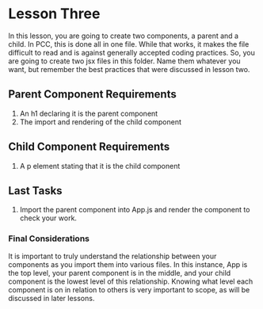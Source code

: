 # Lesson Three

In this lesson, you are going to create two components, a parent and a child. In PCC, this is done all in one file. While that works, it makes the file difficult to read and is against generally accepted coding practices. So, you are going to create two jsx files in this folder. Name them whatever you want, but remember the best practices that were discussed in lesson two.

## Parent Component Requirements

1. An h1 declaring it is the parent component
2. The import and rendering of the child component

## Child Component Requirements

1. A p element stating that it is the child component

## Last Tasks

1. Import the parent component into App.js and render the component to check your work. 

### Final Considerations

It is important to truly understand the relationship between your components as you import them into various files. In this instance, App is the top level, your parent component is in the middle, and your child component is the lowest level of this relationship. Knowing what level each component is on in relation to others is very important to scope, as will be discussed in later lessons.
